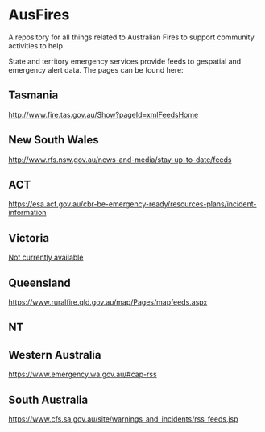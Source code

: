 # AusFires
A repository for all things related to Australian Fires to support community activities to help


State and territory emergency services provide feeds to gespatial and emergency alert data. The pages can be found here:

## Tasmania
http://www.fire.tas.gov.au/Show?pageId=xmlFeedsHome

## New South Wales
http://www.rfs.nsw.gov.au/news-and-media/stay-up-to-date/feeds

## ACT 
https://esa.act.gov.au/cbr-be-emergency-ready/resources-plans/incident-information

## Victoria
[Not currently available](https://vicemergency.zendesk.com/hc/en-gb/articles/235717508-How-do-I-access-the-VicEmergency-data-feed-) 

## Queensland
https://www.ruralfire.qld.gov.au/map/Pages/mapfeeds.aspx

## NT

## Western Australia
https://www.emergency.wa.gov.au/#cap-rss

## South Australia
https://www.cfs.sa.gov.au/site/warnings_and_incidents/rss_feeds.jsp
